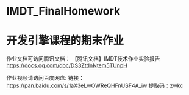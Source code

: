 # IMDT_FinalHomework 
# 开发引擎课程的期末作业

作业文档可访问腾讯文档：
【腾讯文档】IMDT技术作业实验报告
https://docs.qq.com/doc/DS3ZtdnNtem5TUnpH

作业视频请访问百度网盘:
链接：https://pan.baidu.com/s/1aX3eLwOWReQHFnUSF4A_iw 
提取码：zwkc 
